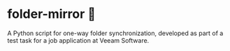 # folder-mirror 📂

A Python script for one-way folder synchronization, developed as part of a test task for a job application at Veeam Software.